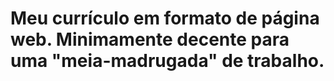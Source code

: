 # Meu currículo em formato de página web. Minimamente decente para uma "meia-madrugada" de trabalho.
